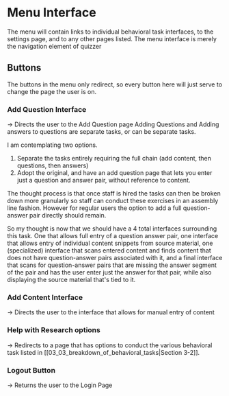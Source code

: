 # Menu Interface
The menu will contain links to individual behavioral task interfaces, to the settings page, and to any other pages listed. The menu interface is merely the navigation element of quizzer
## Buttons
The buttons in the menu only redirect, so every button here will just serve to change the page the user is on.

### Add Question Interface
-> Directs the user to the Add Question page
Adding Questions and Adding answers to questions are separate tasks, or can be separate tasks.

I am contemplating two options. 
1. Separate the tasks entirely requiring the full chain (add content, then questions, then answers)
2. Adopt the original, and have an add question page that lets you enter just a question and answer pair, without reference to content.

The thought process is that once staff is hired the tasks can then be broken down more granularly so staff can conduct these exercises in an assembly line fashion. However for regular users the option to add a full question-answer pair directly should remain.

So my thought is now that we should have a 4 total interfaces surrounding this task. One that allows full entry of a question answer pair, one interface that allows entry of individual content snippets from source material, one (specialized) interface that scans entered content and finds content that does not have question-answer pairs associated with it, and a final interface that scans for question-answer pairs that are missing the answer segment of the pair and has the user enter just the answer for that pair, while also displaying the source material that's tied to it.
### Add Content Interface
-> Directs the user to the interface that allows for manual entry of content
### Help with Research options
-> Redirects to a page that has options to conduct the various behavioral task listed in [[03_03_breakdown_of_behavioral_tasks|Section 3-2]].
### Logout Button
-> Returns the user to the Login Page